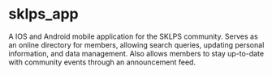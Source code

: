 # sklps_app

A IOS and Android mobile application for the SKLPS community. Serves as an online directory for members, allowing search queries, updating personal information, and  data management. Also allows members to stay up-to-date with community events through an announcement feed. 

